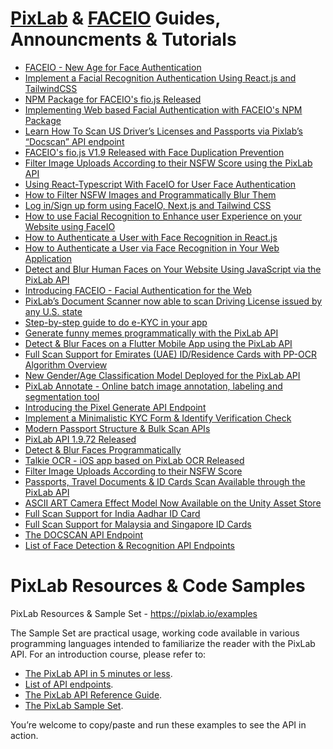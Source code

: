 # [PixLab](https://pixlab.io) & [FACEIO](https://faceio.net) Guides, Announcments & Tutorials
* [FACEIO - New Age for Face Authentication](https://www.analyticsvidhya.com/blog/2023/02/faceio-app-new-age-face-authentication/)
* [Implement a Facial Recognition Authentication Using React.js and TailwindCSS](https://betterprogramming.pub/replace-your-auth-system-with-facial-recognition-using-reactjs-and-tailwindcss-9af4898ab5a2)
* [NPM Package for FACEIO's fio.js Released](https://www.npmjs.com/package/@faceio/fiojs)
* [Implementing Web based Facial Authentication with FACEIO's NPM Package](https://dev.to/face/integrating-facial-authentication-with-fiojs-1jie)
* [Learn How To Scan US Driver’s Licenses and Passports via Pixlab’s “Docscan” API endpoint](https://betterprogramming.pub/how-to-scan-us-drivers-license-and-passport-using-ai-361fc3e0803d)
* [FACEIO's fio.js V1.9 Released with Face Duplication Prevention](https://blog.pixlab.io/2022/10/fiojs-190-released-with-face-duplication-prevention)
* [Filter Image Uploads According to their NSFW Score using the PixLab API](https://itnext.io/how-to-filter-nsfw-images-and-programmatically-blur-them-2806f275daac)
* [Using React-Typescript With FaceIO for User Face Authentication](https://hackernoon.com/using-react-typescript-with-faceio-for-user-face-authentication)
* [How to Filter NSFW Images and Programmatically Blur Them](https://hackernoon.com/how-to-filter-nsfw-images-and-programmatically-blur-them)
* [Log in/Sign up form using FaceIO, Next.js and Tailwind CSS](https://medium.com/@thiongojohn91/ng-log-in-sign-up-form-using-faceio-next-js-and-tailwind-css-e463a56aa814)
* [How to use Facial Recognition to Enhance user Experience on your Website using FaceIO](https://sosha.hashnode.dev/how-to-use-facial-recognition-to-enhance-user-experience)
* [How to Authenticate a User with Face Recognition in React.js](https://www.freecodecamp.org/news/authenticate-with-face-recognition-reactjs/)
* [How to Authenticate a User via Face Recognition in Your Web Application](https://hackernoon.com/how-to-authenticate-a-user-via-face-recognition-in-your-web-application)
* [Detect and Blur Human Faces on Your Website Using JavaScript via the PixLab API](https://betterprogramming.pub/detect-and-blur-human-faces-on-your-website-8c4a2d69a538)
* [Introducing FACEIO - Facial Authentication for the Web](https://dev.to/unqlite_db/introducing-faceio-facial-authentication-for-the-web-3i71)
* [PixLab’s Document Scanner now able to scan Driving License issued by any U.S. state](https://blog.pixlab.io/2022/06/pixlabs-docscan-now-able-to-scan-us-drivers-licenses-issued-by-jurisdictions-from-all-the-50-us-states)
* [Step-by-step guide to do e-KYC in your app](https://medium.com/@hrishikeshb2pathak/step-by-step-guide-to-do-e-kyc-in-your-app-c3b4e240617)
* [Generate funny memes programmatically with the PixLab API](https://codewithkrishna.hashnode.dev/generate-funny-memes-programmatically)
* [Detect & Blur Faces on a Flutter Mobile App using the PixLab API](https://dev.to/hrishiksh/detect-and-blur-faces-in-flutter-using-pixlab-api-m5a)
* [Full Scan Support for Emirates (UAE) ID/Residence Cards with PP-OCR Algorithm Overview](https://blog.pixlab.io/2021/10/document-scan-support-for-united-arab-emirates-uae-id-residence-cards)
* [New Gender/Age Classification Model Deployed for the PixLab API](https://blog.pixlab.io/2021/09/new-gender-age-detection-model-deployed)
* [PixLab Annotate - Online batch image annotation, labeling and segmentation tool](https://annotate.pixlab.io/)
* [Introducing the Pixel Generate API Endpoint](https://blog.pixlab.io/2021/02/introducing-the-pixel-generate-api-endpoint)
* [Implement a Minimalistic KYC Form & Identify Verification Check](https://dev.to/unqlite_db/implement-a-minimalistic-kyc-form-identify-verification-check-36f5)
* [Modern Passport Structure & Bulk Scan APIs](https://blog.pixlab.io/2020/11/modern-passports-structure-bulk-scan-apis)
* [PixLab API 1.9.72 Released](https://blog.pixlab.io/2020/08/pixlab-api-1972-released)
* [Detect & Blur Faces Programmatically](https://dzone.com/articles/detect-and-blur-faces-programmatically)
* [Talkie OCR - iOS app based on PixLab OCR Released](https://blog.pixlab.io/2020/10/talkie-ocr-image-to-speech-now-on-the-app-store)
* [Filter Image Uploads According to their NSFW Score ](https://dev.to/unqlite_db/filter-image-uploads-according-to-their-nsfw-score-15be)
* [Passports, Travel Documents & ID Cards Scan Available through the PixLab API](https://blog.pixlab.io/2020/06/passport-docscan-api-endpoint)
* [ASCII ART Camera Effect Model Now Available on the Unity Asset Store](https://blog.pixlab.io/2020/05/ascii-art-camera-effect-model-now-available-in-the-unity-asset-store)
* [Full Scan Support for India Aadhar ID Card](https://blog.pixlab.io/2020/03/full-scan-support-for-india-aadhar-id-card)
* [Full Scan Support for Malaysia and Singapore ID Cards](https://blog.pixlab.io/2019/11/docscan-api-endpoint-support-id-cards-passports)
* [The DOCSCAN API Endpoint](https://pixlab.io/cmd?id=docscan)
* [List of Face Detection & Recognition API Endpoints](https://blog.pixlab.io/2018/01/face-detection-landmarks-recognition-endpoints)
# PixLab Resources & Code Samples
PixLab Resources &amp; Sample Set - https://pixlab.io/examples

The Sample Set are practical usage, working code available in various programming languages intended to familiarize the reader with the PixLab API.
For an introduction course, please refer to:
* [The PixLab API in 5 minutes or less](https://pixlab.io/start).
* [List of API endpoints](https://pixlab.io/api).
* [The PixLab API Reference Guide](https://pixlab.io/cmdls).
* [The PixLab Sample Set](https://pixlab.io/examples).

You’re welcome to copy/paste and run these examples to see the API in action.
